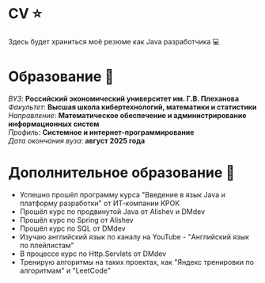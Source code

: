 # CV :star:
Здесь будет храниться моё резюме как Java разработчика :computer:

# Образование :closed_book:
*ВУЗ*: **Российский экономический университет им. Г.В. Плеханова**  
*Факультет*: **Высшая школа кибертехнологий, математики и статистики**  
*Направление*: **Математическое обеспечение и администрирование информационных систем**  
*Профиль*: **Системное и интернет-программирование**  
*Дата окончания вуза*: **август 2025 года**   
# Дополнительное образование :memo:
* Успешно прошёл программу курса "Введение в язык Java и платформу разработки" от ИТ-компании КРОК
* Прошёл курс по продвинутой Java от Alishev и DMdev
* Прошёл курс по Spring от Alishev
* Прошёл курс по SQL от DMdev
* Изучаю английский язык по каналу на YouTube - "Английский язык по плейлистам"
* В процессе курс по Http.Servlets от DMdev
* Тренирую алгоритмы на таких проектах, как "Яндекс тренировки по алгоритмам" и "LeetCode" 

